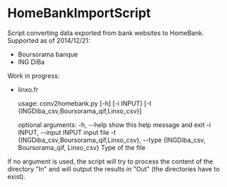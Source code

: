 HomeBankImportScript
====================

Script converting data exported from bank websites to HomeBank.
Supported as of 2014/12/21:
* Boursorama banque
* ING DiBa

Work in progress:
* linxo.fr

	usage: conv2homebank.py [-h] [-i INPUT]
							[-t {INGDiba_csv,Boursorama_qif,Linxo_csv}]

	optional arguments:
	  -h, --help            show this help message and exit
	  -i INPUT, --input INPUT
							input file
	  -t {INGDiba_csv,Boursorama_qif,Linxo_csv}, --type {INGDiba_csv, Boursorama_qif, Linxo_csv}
							Type of the file

If no argument is used, the script will try to process the content of the directory "In" and will output the results in "Out" (the directories have to exist).
